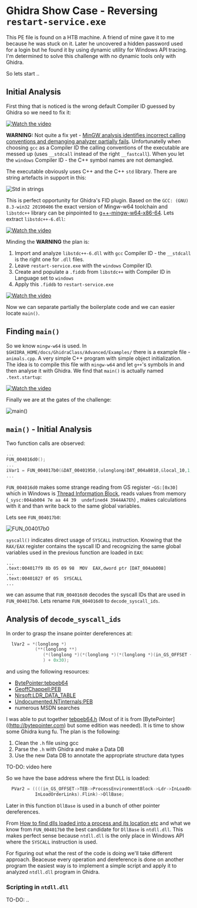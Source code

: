 # Ghidra Show Case - Reversing `restart-service.exe`

This PE file is found on a HTB machine. A friend of mine gave it to me because he was stuck on it. Later he uncovered a hidden password used for a login but he found it by using dynamic utility for Windows API tracing. I'm determined to solve this challenge with no dynamic tools only with Ghidra.

So lets start ..

## Initial Analysis

First thing that is noticed is the wrong default Compiler ID guessed by Ghidra so we need to fix it:

[![Watch the video](figs/v1.gif)](https://vimeo.com/559584993)

**WARNING:** Not quite a fix yet - [MinGW analysis identifies incorrect calling conventions and demanging analyzer partially fails](https://github.com/NationalSecurityAgency/ghidra/issues/2208). Unfortunatelly when choosing `gcc` as a Compiler ID the calling conventions of the executable are messed up (uses `__stdcall` instead of the right `__fastcall`). When you let the `windows` Compiler ID - the C++ symbol names are not demangled.

The executable obviously uses C++ and the C++ `std` library. There are string artefacts in support in this:

![Std in strings](figs/s1-std.png)

This is perfect opportunity for Ghidra's FID plugin. Based on the `GCC: (GNU) 8.3-win32 20190406` the exact version of Mingw-w64 toolchain and `libstdc++` library can be pinpointed to [g++-mingw-w64-x86-64](https://packages.debian.org/buster/g++-mingw-w64-x86-64). Lets extract `libstdc++-6.dll`:

[![Watch the video](figs/v2.gif)](https://vimeo.com/560524519)

Minding the **WARNING** the plan is:

1. Import and analyze `libstdc++-6.dll` with `gcc` Compiler ID - the `__stdcall` is the right one for `.dll` files.
1. Leave `restart-service.exe` with the `windows` Compiler ID.
1. Create and populate a `.fiddb` from `libstdc++` with Compiler ID in Language set to `windows`
1. Apply this `.fiddb` to `restart-service.exe`

[![Watch the video](figs/v3.gif)](https://vimeo.com/560968132)

Now we can separate partially the boilerplate code and we can easier locate `main()`.

## Finding `main()`

So we know `mingw-w64` is used. In `$GHIDRA_HOME/docs/GhidraClass/Advanced/Examples/` there is a example file - `animals.cpp`. A very simple C++ program with simple object initialization. The idea is to compile this file with `mingw-w64` and let `g++`'s symbols in and then analyse it with Ghidra. We find that `main()` is actually named `.text.startup`:

[![Watch the video](figs/v4.gif)](https://vimeo.com/561694968)

Finally we are at the gates of the challenge:

![main()](figs/s2-main.png)

## `main()` - Initial Analysis

Two function calls are observed:

```c
...
FUN_004016d0();
...
iVar1 = FUN_004017b0(&DAT_00401950,(ulonglong)DAT_004a8010,&local_10,1,DAT_004a8014);
...
```

`FUN_004016d0` makes some strange reading from GS register -`GS:[0x30]` which in Windows is [Thread Information Block](https://en.wikipedia.org/wiki/Win32_Thread_Information_Block), reads values from memory (`_sysc:004ab004 7e aa 44 39  undefined4 3944AA7Eh`) , makes calculations with it and than write back to the same global variables.

Lets see `FUN_004017b0`:

![FUN_004017b0](figs/s3.png)

`syscall()` indicates direct usage of `SYSCALL` instruction. Knowing that the `RAX/EAX` register contains the syscall ID and recognizing the same global variables used in the previous function are loaded in `EAX`:

```
...
.text:004017f9 8b 05 09 98  MOV  EAX,dword ptr [DAT_004ab008]
...
.text:00401827 0f 05  SYSCALL
...
```

we can assume that `FUN_004016d0` decodes the syscall IDs that are used in `FUN_004017b0`. Lets rename `FUN_004016d0` to `decode_syscall_ids`.

## Analysis of `decode_syscall_ids`

In order to grasp the insane pointer dereferences at:

```c
  lVar2 = *(longlong *)
           (**(longlong **)
              (*(longlong *)(*(longlong *)(*(longlong *)(in_GS_OFFSET + 0x30) + 0x60) + 0x18) + 0x10
              ) + 0x30);
```

and using the following resources:

- [BytePointer:tebpeb64](http://bytepointer.com/resources/tebpeb64.htm)
- [GeoffChappell:PEB](https://www.geoffchappell.com/studies/windows/km/ntoskrnl/inc/api/pebteb/peb/index.htm)
- [Nirsoft:LDR_DATA_TABLE](http://www.nirsoft.net/kernel_struct/vista/LDR_DATA_TABLE_ENTRY.html)
- [Undocumented.NTinternals:PEB](http://undocumented.ntinternals.net/index.html?page=UserMode%2FUndocumented%20Functions%2FNT%20Objects%2FProcess%2FPEB.html)
- numerous MSDN searches

I was able to put together [tebpeb64.h](tebpeb64.h) (Most of it is from [BytePointer]((http://bytepointer.com) but some edition was needed). It is time to show some Ghidra kung fu. The plan is the following:

1. Clean the `.h` file using gcc
1. Parse the `.h` with Ghidra and make a Data DB
1. Use the new Data DB to annotate the appropriate structure data types

TO-DO: video here

So we have the base address where the first DLL is loaded:

```c
  PVar2 = ((((in_GS_OFFSET->TEB->ProcessEnvironmentBlock->Ldr->InLoadOrderModuleList).Flink)->
           InLoadOrderLinks).Flink)->DllBase;

```

Later in this function `DllBase` is used in a bunch of other pointer dereferences.

From [How to find dlls loaded into a process and its location etc](https://stackoverflow.com/questions/3454281/how-to-find-dlls-loaded-into-a-process-and-its-location-etc) and what we know from `FUN_004017b0` the best candidate for `DllBase` is `ntdll.dll`. This makes perfect sense because `ntdll.dll` is the only place in Windows API where the `SYSCALL` instruction is used.

For figuring out what the rest of the code is doing we'll take different approach. Beaceuse every operation and dereference is done on another program the easiest way is to implement a simple script and apply it to analyzed `ntdll.dll` program in Ghidra.

### Scripting in `ntdll.dll`

TO-DO: ..
